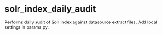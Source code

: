 # solr_index_daily_audit
Performs daily audit of Solr index against datasource extract files.
Add local settings in params.py.
